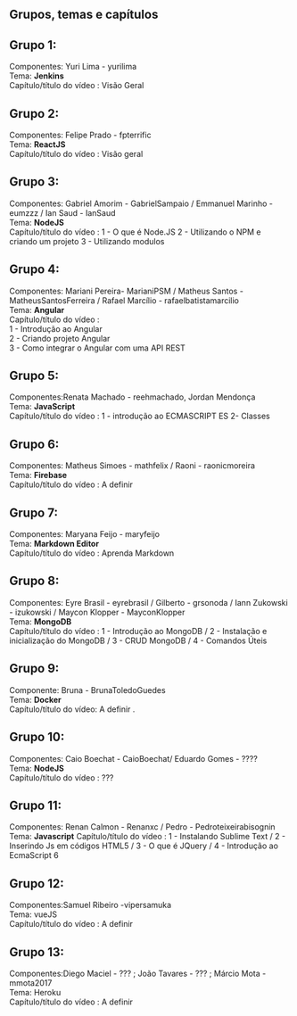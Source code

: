 Grupos, temas e capítulos
--------------------------
Grupo 1:   
---------  
Componentes: Yuri Lima - yurilima    
Tema: **Jenkins**  
Capítulo/título do vídeo : Visão Geral  

Grupo 2:   
---------  
Componentes: Felipe Prado - fpterrific  
Tema: **ReactJS**  
Capítulo/título do vídeo : Visão geral  

Grupo 3:   
---------  
Componentes: Gabriel Amorim - GabrielSampaio / Emmanuel Marinho - eumzzz / Ian Saud - IanSaud  
Tema: **NodeJS**  
Capítulo/título do vídeo :
1 - O que é Node.JS
2 - Utilizando o NPM e criando um projeto
3 - Utilizando modulos


Grupo 4:   
---------  
Componentes: Mariani Pereira- MarianiPSM / Matheus Santos - MatheusSantosFerreira / Rafael Marcílio - rafaelbatistamarcilio  
Tema: **Angular**  
Capítulo/título do vídeo :   
1 - Introdução ao Angular  
2 - Criando projeto Angular  
3 - Como integrar o Angular com uma API REST   

Grupo 5:   
---------  
Componentes:Renata Machado - reehmachado, Jordan Mendonça  
Tema: **JavaScript**  
Capítulo/título do vídeo : 
1 - introdução ao ECMASCRIPT ES 
2- Classes

Grupo 6:
---------  
Componentes: Matheus Simoes - mathfelix / Raoni - raonicmoreira  
Tema: **Firebase**  
Capítulo/título do vídeo : A definir  

Grupo 7:   
---------  
Componentes: Maryana Feijo - maryfeijo    
Tema: **Markdown Editor**  
Capítulo/título do vídeo : Aprenda Markdown

Grupo 8:   
---------  
Componentes: Eyre Brasil - eyrebrasil / Gilberto - grsonoda / Iann Zukowski - izukowski / Maycon Klopper - MayconKlopper    
Tema: **MongoDB**  
Capítulo/título do vídeo : 1 - Introdução ao MongoDB / 2 - Instalação e inicialização do MongoDB / 3 - CRUD MongoDB / 4 - Comandos Úteis

Grupo 9:
--------
Componente: Bruna - BrunaToledoGuedes  
Tema: **Docker**  
Capítulo/título do vídeo: A definir .  

Grupo 10:   
---------  
Componentes: Caio Boechat - CaioBoechat/ Eduardo Gomes - ????  
Tema: **NodeJS**  
Capítulo/título do vídeo : ???  

Grupo 11:  
--------  
Componentes: Renan Calmon - Renanxc / Pedro - Pedroteixeirabisognin  
Tema: **Javascript** 
Capítulo/título do vídeo : 1 - Instalando Sublime Text / 2 - Inserindo Js em códigos HTML5 / 3 - O que é JQuery / 4 - Introdução ao EcmaScript 6

Grupo 12:  
--------  
Componentes:Samuel Ribeiro -vipersamuka    
Tema: vueJS    
Capítulo/título do vídeo : A definir

Grupo 13:  
--------  
Componentes:Diego Maciel - ??? ; João Tavares - ??? ; Márcio Mota - mmota2017      
Tema: Heroku     
Capítulo/título do vídeo : A definir
